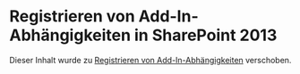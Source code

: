 
# Registrieren von Add-In-Abhängigkeiten in SharePoint 2013

Dieser Inhalt wurde zu  [Registrieren von Add-In-Abhängigkeiten](important-aspects-of-the-sharepoint-add-in-architecture-and-development-landscap.md#RegisterDependency) verschoben.




